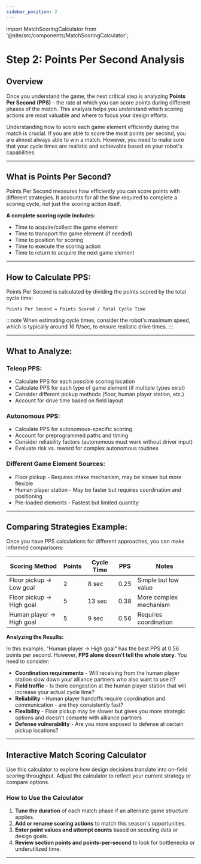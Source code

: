 ```yaml
---
sidebar_position: 2
---
```


import MatchScoringCalculator from '@site/src/components/MatchScoringCalculator';

# Step 2: Points Per Second Analysis

## Overview

Once you understand the game, the next critical step is analyzing **Points Per Second (PPS)** - the rate at which you can score points during different phases of the match. This analysis helps you understand which scoring actions are most valuable and where to focus your design efforts.

Understanding how to score each game element efficiently during the match is crucial. If you are able to score the most points per second, you are almost always able to win a match. However, you need to make sure that your cycle times are realistic and achievable based on your robot's capabilities.

---

## What is Points Per Second? 

Points Per Second measures how efficiently you can score points with different strategies. It accounts for all the time required to complete a scoring cycle, not just the scoring action itself.

**A complete scoring cycle includes:**
- Time to acquire/collect the game element 
- Time to transport the game element (if needed)
- Time to position for scoring
- Time to execute the scoring action
- Time to return to acquire the next game element

---

## How to Calculate PPS:

Points Per Second is calculated by dividing the points scored by the total cycle time:

```
Points Per Second = Points Scored / Total Cycle Time
```

:::note
When estimating cycle times, consider the robot's maximum speed, which is typically around 16 ft/sec, to ensure realistic drive times.
:::

---

## What to Analyze:

### Teleop PPS:
- Calculate PPS for each possible scoring location
- Calculate PPS for each type of game element (if multiple types exist)
- Consider different pickup methods (floor, human player station, etc.)
- Account for drive time based on field layout

### Autonomous PPS:
- Calculate PPS for autonomous-specific scoring
- Account for preprogrammed paths and timing
- Consider reliability factors (autonomous must work without driver input)
- Evaluate risk vs. reward for complex autonomous routines

### Different Game Element Sources:
- Floor pickup - Requires intake mechanism, may be slower but more flexible
- Human player station - May be faster but requires coordination and positioning
- Pre-loaded elements - Fastest but limited quantity

---

## Comparing Strategies Example:

Once you have PPS calculations for different approaches, you can make informed comparisons:

| Scoring Method | Points | Cycle Time | PPS | Notes |
|----------------|--------|------------|-----|-------|
| Floor pickup → Low goal | 2 | 8 sec | 0.25 | Simple but low value |
| Floor pickup → High goal | 5 | 13 sec | 0.38 | More complex mechanism |
| Human player → High goal | 5 | 9 sec | 0.56 | Requires coordination |

**Analyzing the Results:**

In this example, "Human player → High goal" has the best PPS at 0.56 points per second. However, **PPS alone doesn't tell the whole story**. You need to consider:

- **Coordination requirements** - Will receiving from the human player station slow down your alliance partners who also want to use it?
- **Field traffic** - Is there congestion at the human player station that will increase your actual cycle time?
- **Reliability** - Human player handoffs require coordination and communication - are they consistently fast?
- **Flexibility** - Floor pickup may be slower but gives you more strategic options and doesn't compete with alliance partners
- **Defense vulnerability** - Are you more exposed to defense at certain pickup locations?

---

## Interactive Match Scoring Calculator

Use this calculator to explore how design decisions translate into on-field scoring throughput. Adjust the calculator to reflect your current strategy or compare options.

### How to Use the Calculator

1. **Tune the duration** of each match phase if an alternate game structure applies.
2. **Add or rename scoring actions** to match this season's opportunities.
3. **Enter point values and attempt counts** based on scouting data or design goals.
4. **Review section points and points-per-second** to look for bottlenecks or underutilized time.

<MatchScoringCalculator />

---
